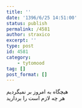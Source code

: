 ```yaml
---
title: ''
date: '1396/6/25 14:51:00'
status: publish
permalink: /4581
author: straxico
excerpt: ''
type: post
id: 4581
category:
    - tytomood
tag: []
post_format: []
---
```

هیچگاه به امروز بر نمیگردیم  
هر چه لازم است را بردارید